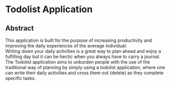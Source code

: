 # Todolist Application


## Abstract
This application is built for the purpose of increasing productivity and improving the daily experiences of the average individual.   
Writing down your daily activities is a great way to plan ahead and enjoy a fulfilling day but it can be hectic when you always have to carry a journal.
The Todolist application aims to unburden people with the use of the traditional way of planning by simply using a todolist application, where one can 
write their daily activities and cross them out (delete) as they complete specific tasks.
